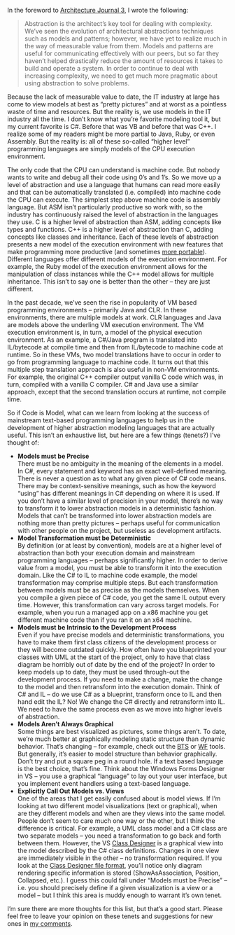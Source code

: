 In the foreword to [Architecture Journal
3](http://www.microsoft.com/architecture/default.aspx?pid=journal.3), I
wrote the following:

> Abstraction is the architect’s key tool for dealing with complexity.
> We’ve seen the evolution of architectural abstractions techniques such
> as models and patterns; however, we have yet to realize much in the
> way of measurable value from them. Models and patterns are useful for
> communicating effectively with our peers, but so far they haven’t
> helped drastically reduce the amount of resources it takes to build
> and operate a system. In order to continue to deal with increasing
> complexity, we need to get much more pragmatic about using abstraction
> to solve problems.

Because the lack of measurable value to date, the IT industry at large
has come to view models at best as “pretty pictures” and at worst as a
pointless waste of time and resources. But the reality is, we use models
in the IT industry all the time. I don’t know what you’re favorite
modeling tool it, but my current favorite is C\#. Before that was VB and
before that was C++. I realize some of my readers might be more partial
to Java, Ruby, or even Assembly. But the reality is: all of these
so-called “higher level” programming languages are simply models of the
CPU execution environment.

The only code that the CPU can understand is machine code. But nobody
wants to write and debug all their code using 0’s and 1’s. So we move up
a level of abstraction and use a language that humans can read more
easily and that can be automatically translated (i.e. compiled) into
machine code the CPU can execute. The simplest step above machine code
is assembly language. But ASM isn’t particularly productive so work
with, so the industry has continuously raised the level of abstraction
in the languages they use. C is a higher level of abstraction than ASM,
adding concepts like types and functions. C++ is a higher level of
abstraction than C, adding concepts like classes and inheritance. Each
of these levels of abstraction presents a new model of the execution
environment with new features that make programming more productive (and
sometimes [more
portable](http://devhawk.net/2005/09/08/portability-without-productivity/)).
Different languages offer different models of the execution environment.
For example, the Ruby model of the execution environment allows for the
manipulation of class instances while the C++ model allows for multiple
inheritance. This isn’t to say one is better than the other – they are
just different.

In the past decade, we’ve seen the rise in popularity of VM based
programming environments – primarily Java and CLR. In these
environments, there are multiple models at work. CLR languages and Java
are models above the underling VM execution environment. The VM
execution environment is, in turn, a model of the physical execution
environment. As an example, a C\#/Java program is translated into
IL/bytecode at compile time and then from IL/bytecode to machine code at
runtime. So in these VMs, two model translations have to occur in order
to go from programming language to machine code. It turns out that this
multiple step translation approach is also useful in non-VM
environments. For example, the original C++ compiler output vanilla C
code which was, in turn, compiled with a vanilla C compiler. C\# and
Java use a similar approach, except that the second translation occurs
at runtime, not compile time.

So if Code is Model, what can we learn from looking at the success of
mainstream text-based programming languages to help us in the
development of higher abstraction modeling languages that are actually
useful. This isn’t an exhaustive list, but here are a few things
(tenets?) I’ve thought of:

-   **Models must be Precise**\
    There must be no ambiguity in the meaning of the elements in a
    model. In C\#, every statement and keyword has an exact well-defined
    meaning. There is never a question as to what any given piece of C\#
    code means. There may be context-sensitive meanings, such as how the
    keyword “using” has different meanings in C\# depending on where it
    is used. If you don’t have a similar level of precision in your
    model, there’s no way to transform it to lower abstraction models in
    a deterministic fashion. Models that can’t be transformed into lower
    abstraction models are nothing more than pretty pictures – perhaps
    useful for communication with other people on the project, but
    useless as development artifacts.
-   **Model Transformation must be Deterministic**\
    By definition (or at least by convention), models are at a higher
    level of abstraction than both your execution domain and mainstream
    programming languages – perhaps significantly higher. In order to
    derive value from a model, you must be able to transform it into the
    execution domain. Like the C\# to IL to machine code example, the
    model transformation may comprise multiple steps. But each
    transformation between models must be as precise as the models
    themselves. When you compile a given piece of C\# code, you get the
    same IL output every time. However, this transformation can vary
    across target models. For example, when you run a managed app on a
    x86 machine you get different machine code than if you ran it on an
    x64 machine.
-   **Models must be Intrinsic to the Development Process**\
    Even if you have precise models and deterministic transformations,
    you have to make them first class citizens of the development
    process or they will become outdated quickly. How often have you
    blueprinted your classes with UML at the start of the project, only
    to have that class diagram be horribly out of date by the end of the
    project? In order to keep models up to date, they must be used
    through-out the development process. If you need to make a change,
    make the change to the model and then retransform into the execution
    domain. Think of C\# and IL – do we use C\# as a blueprint,
    transform once to IL and then hand edit the IL? No! We change the
    C\# directly and retransform into IL. We need to have the same
    process even as we move into higher levels of abstraction.
-   **Models Aren’t Always Graphical**\
    Some things are best visualized as pictures, some things aren’t.
    To date, we’re much better at graphically modeling static structure
    than dynamic behavior. That’s changing – for example, check out the
    [BTS](http://msdn.microsoft.com/library/en-us/sdk/htm/ebiz_prog_useod.gif)
    or
    [WF](http://www.windowsworkflow.net/images/Temp/WWF%20Designer%20Screenshot%20-%20thumbnail2.jpg)
    tools. But generally, it’s easier to model structure than behavior
    graphically. Don’t try and put a square peg in a round hole. If a
    text based language is the best choice, that’s fine. Think about the
    Windows Forms Designer in VS – you use a graphical “language” to lay
    out your user interface, but you implement event handlers using a
    text-based language.
-   **Explicitly Call Out Models vs. Views**\
    One of the areas that I get easily confused about is model views.
    If I’m looking at two different model visualizations (text or
    graphical), when are they different models and when are they views
    into the same model. People don’t seem to care much one way or the
    other, but I think the difference is critical. For example, a UML
    class model and a C\# class are two separate models – you need a
    transformation to go back and forth between them. However, the VS
    [Class Designer](http://blogs.msdn.com/classdesigner/) is a
    graphical view into the model described by the C\# class
    definitions. Changes in one view are immediately visible in the
    other – no transformation required. If you look at the [Class
    Designer file
    format](http://blogs.msdn.com/classdesigner/archive/2005/07/29/444501.aspx),
    you’ll notice only diagram rendering specific information is stored
    (ShowAsAssociation, Position, Collapsed, etc.). I guess this could
    fall under “Models must be Precise” – i.e. you should precisely
    define if a given visualization is a view or a model – but I think
    this area is muddy enough to warrant it’s own tenet.

I’m sure there are more thoughts for this list, but that’s a good start.
Please feel free to leave your opinion on these tenets and suggestions
for new ones in [my
comments](http://devhawk.net/CommentView,guid,7d6d6cb2-2300-4e39-8ad8-a2910d81d498.aspx).
